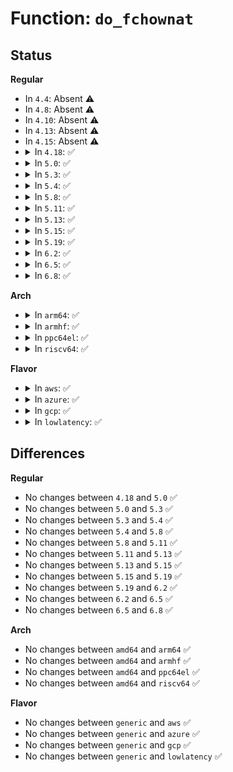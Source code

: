 # Function: <code>do_fchownat</code>

## Status
<b>Regular</b>
<ul>
<li>
In <code>4.4</code>: Absent ⚠️
</li>
<li>
In <code>4.8</code>: Absent ⚠️
</li>
<li>
In <code>4.10</code>: Absent ⚠️
</li>
<li>
In <code>4.13</code>: Absent ⚠️
</li>
<li>
In <code>4.15</code>: Absent ⚠️
</li>
<li>
<details>
<summary>In <code>4.18</code>: ✅</summary>

```c
int do_fchownat(int dfd, const char *filename, uid_t user, gid_t group, int flag);
```

**Collision:** Unique Global

**Inline:** No

**Transformation:** False

**Instances:**

```
In fs/open.c (ffffffff812966e0)
Location: fs/open.c:657
Inline: False
Direct callers:
  - init/initramfs.c:do_symlink
  - init/initramfs.c:do_name
  - init/initramfs.c:do_name
  - kernel/uid16.c:__ia32_sys_lchown16
  - kernel/uid16.c:__x64_sys_lchown16
  - kernel/uid16.c:__ia32_sys_chown16
  - kernel/uid16.c:__x64_sys_chown16
  - fs/open.c:__ia32_sys_lchown
  - fs/open.c:__x64_sys_lchown
  - fs/open.c:__ia32_sys_chown
  - fs/open.c:__x64_sys_chown
  - fs/open.c:__ia32_sys_fchownat
  - fs/open.c:__x64_sys_fchownat
```
**Symbols:**

```
ffffffff812966e0-ffffffff812967c6: do_fchownat (STB_GLOBAL)
```
</details>
</li>
<li>
<details>
<summary>In <code>5.0</code>: ✅</summary>

```c
int do_fchownat(int dfd, const char *filename, uid_t user, gid_t group, int flag);
```

**Collision:** Unique Global

**Inline:** No

**Transformation:** False

**Instances:**

```
In fs/open.c (ffffffff812ab4d0)
Location: fs/open.c:646
Inline: False
Direct callers:
  - init/initramfs.c:do_symlink
  - init/initramfs.c:do_name
  - init/initramfs.c:do_name
  - kernel/uid16.c:__ia32_sys_lchown16
  - kernel/uid16.c:__x64_sys_lchown16
  - kernel/uid16.c:__ia32_sys_chown16
  - kernel/uid16.c:__x64_sys_chown16
  - fs/open.c:__ia32_sys_lchown
  - fs/open.c:__x64_sys_lchown
  - fs/open.c:__ia32_sys_chown
  - fs/open.c:__x64_sys_chown
  - fs/open.c:__ia32_sys_fchownat
  - fs/open.c:__x64_sys_fchownat
```
**Symbols:**

```
ffffffff812ab4d0-ffffffff812ab5b6: do_fchownat (STB_GLOBAL)
```
</details>
</li>
<li>
<details>
<summary>In <code>5.3</code>: ✅</summary>

```c
int do_fchownat(int dfd, const char *filename, uid_t user, gid_t group, int flag);
```

**Collision:** Unique Global

**Inline:** No

**Transformation:** False

**Instances:**

```
In fs/open.c (ffffffff812c7cd0)
Location: fs/open.c:666
Inline: False
Direct callers:
  - init/initramfs.c:do_symlink
  - init/initramfs.c:do_name
  - init/initramfs.c:do_name
  - kernel/uid16.c:__ia32_sys_lchown16
  - kernel/uid16.c:__x64_sys_lchown16
  - kernel/uid16.c:__ia32_sys_chown16
  - kernel/uid16.c:__x64_sys_chown16
  - fs/open.c:__ia32_sys_lchown
  - fs/open.c:__x64_sys_lchown
  - fs/open.c:__ia32_sys_chown
  - fs/open.c:__x64_sys_chown
  - fs/open.c:__ia32_sys_fchownat
  - fs/open.c:__x64_sys_fchownat
```
**Symbols:**

```
ffffffff812c7cd0-ffffffff812c7db6: do_fchownat (STB_GLOBAL)
```
</details>
</li>
<li>
<details>
<summary>In <code>5.4</code>: ✅</summary>

```c
int do_fchownat(int dfd, const char *filename, uid_t user, gid_t group, int flag);
```

**Collision:** Unique Global

**Inline:** No

**Transformation:** False

**Instances:**

```
In fs/open.c (ffffffff812d96e0)
Location: fs/open.c:666
Inline: False
Direct callers:
  - init/initramfs.c:do_symlink
  - init/initramfs.c:do_name
  - init/initramfs.c:do_name
  - kernel/uid16.c:__ia32_sys_lchown16
  - kernel/uid16.c:__x64_sys_lchown16
  - kernel/uid16.c:__ia32_sys_chown16
  - kernel/uid16.c:__x64_sys_chown16
  - fs/open.c:__ia32_sys_lchown
  - fs/open.c:__x64_sys_lchown
  - fs/open.c:__ia32_sys_chown
  - fs/open.c:__x64_sys_chown
  - fs/open.c:__ia32_sys_fchownat
  - fs/open.c:__x64_sys_fchownat
```
**Symbols:**

```
ffffffff812d96e0-ffffffff812d97c6: do_fchownat (STB_GLOBAL)
```
</details>
</li>
<li>
<details>
<summary>In <code>5.8</code>: ✅</summary>

```c
int do_fchownat(int dfd, const char *filename, uid_t user, gid_t group, int flag);
```

**Collision:** Unique Global

**Inline:** No

**Transformation:** False

**Instances:**

```
In fs/open.c (ffffffff8130f4a0)
Location: fs/open.c:695
Inline: False
Direct callers:
  - init/initramfs.c:do_symlink
  - init/initramfs.c:do_name
  - init/initramfs.c:do_name
  - kernel/uid16.c:__ia32_sys_lchown16
  - kernel/uid16.c:__x64_sys_lchown16
  - kernel/uid16.c:__ia32_sys_chown16
  - kernel/uid16.c:__x64_sys_chown16
  - fs/open.c:__ia32_sys_lchown
  - fs/open.c:__x64_sys_lchown
  - fs/open.c:__ia32_sys_chown
  - fs/open.c:__x64_sys_chown
  - fs/open.c:__ia32_sys_fchownat
  - fs/open.c:__x64_sys_fchownat
```
**Symbols:**

```
ffffffff8130f4a0-ffffffff8130f586: do_fchownat (STB_GLOBAL)
```
</details>
</li>
<li>
<details>
<summary>In <code>5.11</code>: ✅</summary>

```c
int do_fchownat(int dfd, const char *filename, uid_t user, gid_t group, int flag);
```

**Collision:** Unique Global

**Inline:** No

**Transformation:** False

**Instances:**

```
In fs/open.c (ffffffff8131b6d0)
Location: fs/open.c:685
Inline: False
Direct callers:
  - kernel/uid16.c:__ia32_sys_lchown16
  - kernel/uid16.c:__x64_sys_lchown16
  - kernel/uid16.c:__ia32_sys_chown16
  - kernel/uid16.c:__x64_sys_chown16
  - fs/open.c:__ia32_sys_lchown
  - fs/open.c:__x64_sys_lchown
  - fs/open.c:__ia32_sys_chown
  - fs/open.c:__x64_sys_chown
  - fs/open.c:__ia32_sys_fchownat
  - fs/open.c:__x64_sys_fchownat
```
**Symbols:**

```
ffffffff8131b6d0-ffffffff8131b7b6: do_fchownat (STB_GLOBAL)
```
</details>
</li>
<li>
<details>
<summary>In <code>5.13</code>: ✅</summary>

```c
int do_fchownat(int dfd, const char *filename, uid_t user, gid_t group, int flag);
```

**Collision:** Unique Global

**Inline:** No

**Transformation:** False

**Instances:**

```
In fs/open.c (ffffffff81321820)
Location: fs/open.c:693
Inline: False
Direct callers:
  - kernel/uid16.c:__ia32_sys_lchown16
  - kernel/uid16.c:__x64_sys_lchown16
  - kernel/uid16.c:__ia32_sys_chown16
  - kernel/uid16.c:__x64_sys_chown16
  - fs/open.c:__ia32_sys_lchown
  - fs/open.c:__x64_sys_lchown
  - fs/open.c:__ia32_sys_chown
  - fs/open.c:__x64_sys_chown
  - fs/open.c:__ia32_sys_fchownat
  - fs/open.c:__x64_sys_fchownat
```
**Symbols:**

```
ffffffff81321820-ffffffff81321906: do_fchownat (STB_GLOBAL)
```
</details>
</li>
<li>
<details>
<summary>In <code>5.15</code>: ✅</summary>

```c
int do_fchownat(int dfd, const char *filename, uid_t user, gid_t group, int flag);
```

**Collision:** Unique Global

**Inline:** No

**Transformation:** False

**Instances:**

```
In fs/open.c (ffffffff8136ed00)
Location: fs/open.c:690
Inline: False
Direct callers:
  - kernel/uid16.c:__ia32_sys_lchown16
  - kernel/uid16.c:__x64_sys_lchown16
  - kernel/uid16.c:__ia32_sys_chown16
  - kernel/uid16.c:__x64_sys_chown16
  - fs/open.c:__ia32_sys_lchown
  - fs/open.c:__x64_sys_lchown
  - fs/open.c:__ia32_sys_chown
  - fs/open.c:__x64_sys_chown
  - fs/open.c:__ia32_sys_fchownat
  - fs/open.c:__x64_sys_fchownat
```
**Symbols:**

```
ffffffff8136ed00-ffffffff8136ede6: do_fchownat (STB_GLOBAL)
```
</details>
</li>
<li>
<details>
<summary>In <code>5.19</code>: ✅</summary>

```c
int do_fchownat(int dfd, const char *filename, uid_t user, gid_t group, int flag);
```

**Collision:** Unique Global

**Inline:** No

**Transformation:** False

**Instances:**

```
In fs/open.c (ffffffff813ed5d0)
Location: fs/open.c:715
Inline: False
Direct callers:
  - kernel/uid16.c:__ia32_sys_lchown16
  - kernel/uid16.c:__x64_sys_lchown16
  - kernel/uid16.c:__ia32_sys_chown16
  - kernel/uid16.c:__x64_sys_chown16
  - fs/open.c:__ia32_sys_lchown
  - fs/open.c:__x64_sys_lchown
  - fs/open.c:__ia32_sys_chown
  - fs/open.c:__x64_sys_chown
  - fs/open.c:__ia32_sys_fchownat
  - fs/open.c:__x64_sys_fchownat
```
**Symbols:**

```
ffffffff813ed5d0-ffffffff813ed6d8: do_fchownat (STB_GLOBAL)
```
</details>
</li>
<li>
<details>
<summary>In <code>6.2</code>: ✅</summary>

```c
int do_fchownat(int dfd, const char *filename, uid_t user, gid_t group, int flag);
```

**Collision:** Unique Global

**Inline:** No

**Transformation:** False

**Instances:**

```
In fs/open.c (ffffffff81475c70)
Location: fs/open.c:747
Inline: False
Direct callers:
  - kernel/uid16.c:__ia32_sys_lchown16
  - kernel/uid16.c:__x64_sys_lchown16
  - kernel/uid16.c:__ia32_sys_chown16
  - kernel/uid16.c:__x64_sys_chown16
  - fs/open.c:__ia32_sys_lchown
  - fs/open.c:__x64_sys_lchown
  - fs/open.c:__ia32_sys_chown
  - fs/open.c:__x64_sys_chown
  - fs/open.c:__ia32_sys_fchownat
  - fs/open.c:__x64_sys_fchownat
```
**Symbols:**

```
ffffffff81475c70-ffffffff81475d78: do_fchownat (STB_GLOBAL)
```
</details>
</li>
<li>
<details>
<summary>In <code>6.5</code>: ✅</summary>

```c
int do_fchownat(int dfd, const char *filename, uid_t user, gid_t group, int flag);
```

**Collision:** Unique Global

**Inline:** No

**Transformation:** False

**Instances:**

```
In fs/open.c (ffffffff814aa590)
Location: fs/open.c:779
Inline: False
Direct callers:
  - kernel/uid16.c:__ia32_sys_lchown16
  - kernel/uid16.c:__x64_sys_lchown16
  - kernel/uid16.c:__ia32_sys_chown16
  - kernel/uid16.c:__x64_sys_chown16
  - fs/open.c:__ia32_sys_lchown
  - fs/open.c:__x64_sys_lchown
  - fs/open.c:__ia32_sys_chown
  - fs/open.c:__x64_sys_chown
  - fs/open.c:__ia32_sys_fchownat
  - fs/open.c:__x64_sys_fchownat
```
**Symbols:**

```
ffffffff814aa590-ffffffff814aa698: do_fchownat (STB_GLOBAL)
```
</details>
</li>
<li>
<details>
<summary>In <code>6.8</code>: ✅</summary>

```c
int do_fchownat(int dfd, const char *filename, uid_t user, gid_t group, int flag);
```

**Collision:** Unique Global

**Inline:** No

**Transformation:** False

**Instances:**

```
In fs/open.c (ffffffff814dba30)
Location: fs/open.c:799
Inline: False
Direct callers:
  - kernel/uid16.c:__ia32_sys_lchown16
  - kernel/uid16.c:__x64_sys_lchown16
  - kernel/uid16.c:__ia32_sys_chown16
  - kernel/uid16.c:__x64_sys_chown16
  - fs/open.c:__ia32_sys_lchown
  - fs/open.c:__x64_sys_lchown
  - fs/open.c:__ia32_sys_chown
  - fs/open.c:__x64_sys_chown
  - fs/open.c:__ia32_sys_fchownat
  - fs/open.c:__x64_sys_fchownat
```
**Symbols:**

```
ffffffff814dba30-ffffffff814dbb3a: do_fchownat (STB_GLOBAL)
```
</details>
</li>
</ul>
<b>Arch</b>
<ul>
<li>
<details>
<summary>In <code>arm64</code>: ✅</summary>

```c
int do_fchownat(int dfd, const char *filename, uid_t user, gid_t group, int flag);
```

**Collision:** Unique Global

**Inline:** No

**Transformation:** False

**Instances:**

```
In fs/open.c (ffff80001037ea50)
Location: fs/open.c:666
Inline: False
Direct callers:
  - init/initramfs.c:do_symlink
  - init/initramfs.c:do_name
  - init/initramfs.c:do_name
  - kernel/uid16.c:__arm64_sys_lchown16
  - kernel/uid16.c:__arm64_sys_chown16
  - fs/open.c:__arm64_sys_lchown
  - fs/open.c:__arm64_sys_chown
  - fs/open.c:__arm64_sys_fchownat
```
**Symbols:**

```
ffff80001037ea50-ffff80001037eb5c: do_fchownat (STB_GLOBAL)
```
</details>
</li>
<li>
<details>
<summary>In <code>armhf</code>: ✅</summary>

```c
int do_fchownat(int dfd, const char *filename, uid_t user, gid_t group, int flag);
```

**Collision:** Unique Global

**Inline:** No

**Transformation:** False

**Instances:**

```
In fs/open.c (c05693c0)
Location: fs/open.c:666
Inline: False
Direct callers:
  - init/initramfs.c:do_symlink
  - init/initramfs.c:do_name
  - init/initramfs.c:do_name
  - kernel/uid16.c:__se_sys_lchown16
  - kernel/uid16.c:__se_sys_chown16
  - fs/open.c:__se_sys_lchown
  - fs/open.c:__se_sys_chown
  - fs/open.c:__se_sys_fchownat
```
**Symbols:**

```
c05693c0-c05694bc: do_fchownat (STB_GLOBAL)
```
</details>
</li>
<li>
<details>
<summary>In <code>ppc64el</code>: ✅</summary>

```c
int do_fchownat(int dfd, const char *filename, uid_t user, gid_t group, int flag);
```

**Collision:** Unique Global

**Inline:** No

**Transformation:** False

**Instances:**

```
In fs/open.c (c0000000004746c0)
Location: fs/open.c:666
Inline: False
Direct callers:
  - init/initramfs.c:do_symlink
  - init/initramfs.c:do_name
  - init/initramfs.c:do_name
  - fs/open.c:__se_sys_lchown
  - fs/open.c:__se_sys_chown
  - fs/open.c:__se_sys_fchownat
```
**Symbols:**

```
c0000000004746c0-c00000000047485c: do_fchownat (STB_GLOBAL)
```
</details>
</li>
<li>
<details>
<summary>In <code>riscv64</code>: ✅</summary>

```c
int do_fchownat(int dfd, const char *filename, uid_t user, gid_t group, int flag);
```

**Collision:** Unique Global

**Inline:** No

**Transformation:** False

**Instances:**

```
In fs/open.c (ffffffe0002546ca)
Location: fs/open.c:666
Inline: False
Direct callers:
  - init/initramfs.c:do_symlink
  - init/initramfs.c:do_name
  - init/initramfs.c:do_name
  - fs/open.c:__se_sys_lchown
  - fs/open.c:__se_sys_chown
  - fs/open.c:__se_sys_fchownat
```
**Symbols:**

```
ffffffe0002546ca-ffffffe0002547a8: do_fchownat (STB_GLOBAL)
```
</details>
</li>
</ul>
<b>Flavor</b>
<ul>
<li>
<details>
<summary>In <code>aws</code>: ✅</summary>

```c
int do_fchownat(int dfd, const char *filename, uid_t user, gid_t group, int flag);
```

**Collision:** Unique Global

**Inline:** No

**Transformation:** False

**Instances:**

```
In fs/open.c (ffffffff812d1cc0)
Location: fs/open.c:666
Inline: False
Direct callers:
  - init/initramfs.c:do_symlink
  - init/initramfs.c:do_name
  - init/initramfs.c:do_name
  - kernel/uid16.c:__ia32_sys_lchown16
  - kernel/uid16.c:__x64_sys_lchown16
  - kernel/uid16.c:__ia32_sys_chown16
  - kernel/uid16.c:__x64_sys_chown16
  - fs/open.c:__ia32_sys_lchown
  - fs/open.c:__x64_sys_lchown
  - fs/open.c:__ia32_sys_chown
  - fs/open.c:__x64_sys_chown
  - fs/open.c:__ia32_sys_fchownat
  - fs/open.c:__x64_sys_fchownat
```
**Symbols:**

```
ffffffff812d1cc0-ffffffff812d1da6: do_fchownat (STB_GLOBAL)
```
</details>
</li>
<li>
<details>
<summary>In <code>azure</code>: ✅</summary>

```c
int do_fchownat(int dfd, const char *filename, uid_t user, gid_t group, int flag);
```

**Collision:** Unique Global

**Inline:** No

**Transformation:** False

**Instances:**

```
In fs/open.c (ffffffff812c2940)
Location: fs/open.c:666
Inline: False
Direct callers:
  - init/initramfs.c:do_symlink
  - init/initramfs.c:do_name
  - init/initramfs.c:do_name
  - kernel/uid16.c:__ia32_sys_lchown16
  - kernel/uid16.c:__x64_sys_lchown16
  - kernel/uid16.c:__ia32_sys_chown16
  - kernel/uid16.c:__x64_sys_chown16
  - fs/open.c:__ia32_sys_lchown
  - fs/open.c:__x64_sys_lchown
  - fs/open.c:__ia32_sys_chown
  - fs/open.c:__x64_sys_chown
  - fs/open.c:__ia32_sys_fchownat
  - fs/open.c:__x64_sys_fchownat
```
**Symbols:**

```
ffffffff812c2940-ffffffff812c2a26: do_fchownat (STB_GLOBAL)
```
</details>
</li>
<li>
<details>
<summary>In <code>gcp</code>: ✅</summary>

```c
int do_fchownat(int dfd, const char *filename, uid_t user, gid_t group, int flag);
```

**Collision:** Unique Global

**Inline:** No

**Transformation:** False

**Instances:**

```
In fs/open.c (ffffffff812cfad0)
Location: fs/open.c:666
Inline: False
Direct callers:
  - init/initramfs.c:do_symlink
  - init/initramfs.c:do_name
  - init/initramfs.c:do_name
  - kernel/uid16.c:__ia32_sys_lchown16
  - kernel/uid16.c:__x64_sys_lchown16
  - kernel/uid16.c:__ia32_sys_chown16
  - kernel/uid16.c:__x64_sys_chown16
  - fs/open.c:__ia32_sys_lchown
  - fs/open.c:__x64_sys_lchown
  - fs/open.c:__ia32_sys_chown
  - fs/open.c:__x64_sys_chown
  - fs/open.c:__ia32_sys_fchownat
  - fs/open.c:__x64_sys_fchownat
```
**Symbols:**

```
ffffffff812cfad0-ffffffff812cfbb6: do_fchownat (STB_GLOBAL)
```
</details>
</li>
<li>
<details>
<summary>In <code>lowlatency</code>: ✅</summary>

```c
int do_fchownat(int dfd, const char *filename, uid_t user, gid_t group, int flag);
```

**Collision:** Unique Global

**Inline:** No

**Transformation:** False

**Instances:**

```
In fs/open.c (ffffffff812e08e0)
Location: fs/open.c:666
Inline: False
Direct callers:
  - init/initramfs.c:do_symlink
  - init/initramfs.c:do_name
  - init/initramfs.c:do_name
  - kernel/uid16.c:__ia32_sys_lchown16
  - kernel/uid16.c:__x64_sys_lchown16
  - kernel/uid16.c:__ia32_sys_chown16
  - kernel/uid16.c:__x64_sys_chown16
  - fs/open.c:__ia32_sys_lchown
  - fs/open.c:__x64_sys_lchown
  - fs/open.c:__ia32_sys_chown
  - fs/open.c:__x64_sys_chown
  - fs/open.c:__ia32_sys_fchownat
  - fs/open.c:__x64_sys_fchownat
```
**Symbols:**

```
ffffffff812e08e0-ffffffff812e09c6: do_fchownat (STB_GLOBAL)
```
</details>
</li>
</ul>

## Differences
<b>Regular</b>
<ul>
<li>
No changes between <code>4.18</code> and <code>5.0</code> ✅
</li>
<li>
No changes between <code>5.0</code> and <code>5.3</code> ✅
</li>
<li>
No changes between <code>5.3</code> and <code>5.4</code> ✅
</li>
<li>
No changes between <code>5.4</code> and <code>5.8</code> ✅
</li>
<li>
No changes between <code>5.8</code> and <code>5.11</code> ✅
</li>
<li>
No changes between <code>5.11</code> and <code>5.13</code> ✅
</li>
<li>
No changes between <code>5.13</code> and <code>5.15</code> ✅
</li>
<li>
No changes between <code>5.15</code> and <code>5.19</code> ✅
</li>
<li>
No changes between <code>5.19</code> and <code>6.2</code> ✅
</li>
<li>
No changes between <code>6.2</code> and <code>6.5</code> ✅
</li>
<li>
No changes between <code>6.5</code> and <code>6.8</code> ✅
</li>
</ul>
<b>Arch</b>
<ul>
<li>
No changes between <code>amd64</code> and <code>arm64</code> ✅
</li>
<li>
No changes between <code>amd64</code> and <code>armhf</code> ✅
</li>
<li>
No changes between <code>amd64</code> and <code>ppc64el</code> ✅
</li>
<li>
No changes between <code>amd64</code> and <code>riscv64</code> ✅
</li>
</ul>
<b>Flavor</b>
<ul>
<li>
No changes between <code>generic</code> and <code>aws</code> ✅
</li>
<li>
No changes between <code>generic</code> and <code>azure</code> ✅
</li>
<li>
No changes between <code>generic</code> and <code>gcp</code> ✅
</li>
<li>
No changes between <code>generic</code> and <code>lowlatency</code> ✅
</li>
</ul>
